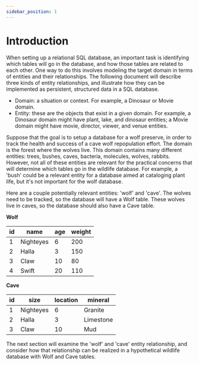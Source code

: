 ```yaml
---
sidebar_position: 1
---
```


# Introduction

When setting up a relational SQL database, an important task is identifying which tables will go in the database, and how those tables are related to each other. One way to do this involves modeling the target domain in terms of entities and their relationships. The following document will describe three kinds of entity relationships, and illustrate how they can be implemented as persistent, structured data in a SQL database.  

- Domain: a situation or context. For example, a Dinosaur or Movie domain.        
- Entity: these are the objects that exist in a given domain. For example, a Dinosaur domain might have plant, lake, and dinosaur entities; a Movie domain might have movie, director, viewer, and venue entities.

Suppose that the goal is to setup a database for a wolf preserve, in order to track the health and success of a cave wolf repopulation effort. The domain is the forest where the wolves live. This domain contains many different entities: trees, bushes, caves, bacteria, molecules, wolves, rabbits. However, not all of these entities are relevant for the practical concerns that will determine which tables go in the wildlife database. For example, a 'bush' could be a relevant entity for a database aimed at cataloging plant life, but it's not important for the wolf database.

Here are a couple potentially relevant entities: 'wolf' and 'cave'. The wolves need to be tracked, so the database will have a Wolf table. These wolves live in caves, so the database should also have a Cave table.  

**Wolf**

| id | name      | age | weight |
|----|-----------|-----|--------|
| 1  | Nighteyes | 6   | 200    |
| 2  | Halla     | 3   | 150    |
| 3  | Claw      | 10  | 80     |
| 4  | Swift     | 20  | 110    |

**Cave**

| id | size      | location | mineral   |
|----|-----------|----------|-----------|
| 1  | Nighteyes | 6        | Granite   |
| 2  | Halla     | 3        | Limestone |
| 3  | Claw      | 10       | Mud       |

The next section will examine the 'wolf' and 'cave' entity relationship, and consider how that relationship can be realized in a hypothetical wildlife database with Wolf and Cave tables.  
